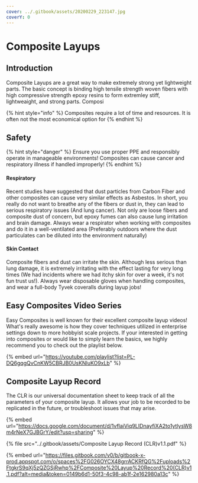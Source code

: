 ```yaml
---
cover: ../.gitbook/assets/20200229_223147.jpg
coverY: 0
---
```


# Composite Layups

## Introduction

Composite Layups are a great way to make extremely strong yet lightweight parts. The basic concept is binding high tensile strength woven fibers with high compressive strength epoxy resins to form extremley stiff, lightweaight, and strong parts. Composi

{% hint style="info" %}
Composites require a lot of time and resources. It is often not the most economical option for&#x20;
{% endhint %}



## Safety

{% hint style="danger" %}
Ensure you use proper PPE and responsibly operate in manageable environments! Composites can cause cancer and respiratory illness if handled improperly!
{% endhint %}

#### Respiratory

&#x20;Recent studies have suggested that dust particles from Carbon Fiber and other composites can cause very similar effects as Asbestos. In short, you really do not want to breathe any of the fibers or dust in, they can lead to serious respiratory issues (And lung cancer). Not only are loose fibers and composite dust of concern, but epoxy fumes can also cause lung irritation and brain damage. Always wear a respirator when working with composites and do it in a well-ventilated area (Preferably outdoors where the dust particulates can be diluted into the environment naturally)

#### Skin Contact

Composite fibers and dust can irritate the skin. Although less serious than lung damage, it is extremely irritating with the effect lasting for very long times (We had incidents where we had itchy skin for over a week, it's not fun trust us!). Always wear disposable gloves when handling composites, and wear a full-body Tyvek coveralls during layup jobs!

## Easy Composites Video Series

Easy Composites is well known for their excellent composite layup videos! What's really awesome is how they cover techniques utilized in enterprise settings down to more hobbyist scale projects. If your interested in getting into composites or would like to simply learn the basics, we highly recommend you to check out the playlist below.&#x20;

{% embed url="https://youtube.com/playlist?list=PL-DQ6gqgQvCnKW5CBRJB0UsKNIuKO9xLb" %}

## Composite Layup Record

The CLR is our universal documentation sheet to keep track of all the parameters of your composite layup. It allows your job to be recorded to be replicated in the future, or troubleshoot issues that may arise.&#x20;

{% embed url="https://docs.google.com/document/d/1vflaiViq9LIDnayfiXA2to1ytlysW8m4rNeX7GJBGrY/edit?usp=sharing" %}

{% file src="../.gitbook/assets/Composite Layup Record (CLR)v1.1.pdf" %}

{% embed url="https://files.gitbook.com/v0/b/gitbook-x-prod.appspot.com/o/spaces%2FG026OYCX48grrACKRfQG%2Fuploads%2FtgkrS9qXj5zQZGSjRwhp%2FComposite%20Layup%20Record%20(CLR)v1.1.pdf?alt=media&token=0149b6d1-50f3-4c98-ab1f-2e162980a13c" %}
